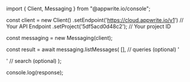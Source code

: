 import { Client, Messaging } from "@appwrite.io/console";

const client = new Client()
    .setEndpoint('https://cloud.appwrite.io/v1') // Your API Endpoint
    .setProject('5df5acd0d48c2'); // Your project ID

const messaging = new Messaging(client);

const result = await messaging.listMessages(
    [], // queries (optional)
    '<SEARCH>' // search (optional)
);

console.log(response);
